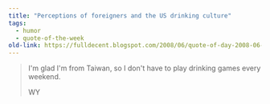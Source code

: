 ```yaml
---
title: "Perceptions of foreigners and the US drinking culture"
tags:
  - humor
  - quote-of-the-week
old-link: https://fulldecent.blogspot.com/2008/06/quote-of-day-2008-06-07.html
---
```


> I'm glad I'm from Taiwan, so I don't have to play drinking games every weekend.
>
> WY
